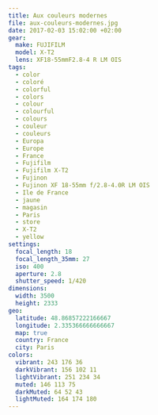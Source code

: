 ```yaml
---
title: Aux couleurs modernes
file: aux-couleurs-modernes.jpg
date: 2017-02-03 15:02:00 +02:00
gear:
  make: FUJIFILM
  model: X-T2
  lens: XF18-55mmF2.8-4 R LM OIS
tags:
  - color
  - coloré
  - colorful
  - colors
  - colour
  - colourful
  - colours
  - couleur
  - couleurs
  - Europa
  - Europe
  - France
  - Fujifilm
  - Fujifilm X-T2
  - Fujinon
  - Fujinon XF 18-55mm f/2.8-4.0R LM OIS
  - Ile de France
  - jaune
  - magasin
  - Paris
  - store
  - X-T2
  - yellow
settings:
  focal_length: 18
  focal_length_35mm: 27
  iso: 400
  aperture: 2.8
  shutter_speed: 1/420
dimensions:
  width: 3500
  height: 2333
geo:
  latitude: 48.86857222166667
  longitude: 2.335366666666667
  map: true
  country: France
  city: Paris
colors:
  vibrant: 243 176 36
  darkVibrant: 156 102 11
  lightVibrant: 251 234 34
  muted: 146 113 75
  darkMuted: 64 52 43
  lightMuted: 164 174 180
---
```



